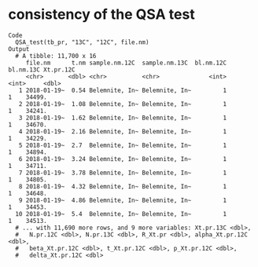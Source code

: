 # consistency of the QSA test

    Code
      QSA_test(tb_pr, "13C", "12C", file.nm)
    Output
      # A tibble: 11,700 x 16
         file.nm      t.nm sample.nm.12C  sample.nm.13C  bl.nm.12C bl.nm.13C Xt.pr.12C
         <chr>       <dbl> <chr>          <chr>              <int>     <int>     <dbl>
       1 2018-01-19~  0.54 Belemnite, In~ Belemnite, In~         1         1    34499.
       2 2018-01-19~  1.08 Belemnite, In~ Belemnite, In~         1         1    34241.
       3 2018-01-19~  1.62 Belemnite, In~ Belemnite, In~         1         1    34670.
       4 2018-01-19~  2.16 Belemnite, In~ Belemnite, In~         1         1    34229.
       5 2018-01-19~  2.7  Belemnite, In~ Belemnite, In~         1         1    34894.
       6 2018-01-19~  3.24 Belemnite, In~ Belemnite, In~         1         1    34711.
       7 2018-01-19~  3.78 Belemnite, In~ Belemnite, In~         1         1    34805.
       8 2018-01-19~  4.32 Belemnite, In~ Belemnite, In~         1         1    34648.
       9 2018-01-19~  4.86 Belemnite, In~ Belemnite, In~         1         1    34453.
      10 2018-01-19~  5.4  Belemnite, In~ Belemnite, In~         1         1    34513.
      # ... with 11,690 more rows, and 9 more variables: Xt.pr.13C <dbl>,
      #   N.pr.12C <dbl>, N.pr.13C <dbl>, R_Xt.pr <dbl>, alpha_Xt.pr.12C <dbl>,
      #   beta_Xt.pr.12C <dbl>, t_Xt.pr.12C <dbl>, p_Xt.pr.12C <dbl>,
      #   delta_Xt.pr.12C <dbl>

